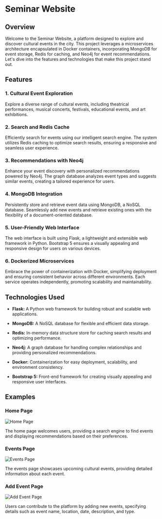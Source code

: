 # Seminar Website

## Overview

Welcome to the Seminar Website, a platform designed to explore and discover cultural events in the city. This project leverages a microservices architecture encapsulated in Docker containers, incorporating MongoDB for event storage, Redis for caching, and Neo4j for event recommendations. Let's dive into the features and technologies that make this project stand out.

## Features

### 1. Cultural Event Exploration

Explore a diverse range of cultural events, including theatrical performances, musical concerts, festivals, educational events, and art exhibitions.

### 2. Search and Redis Cache

Efficiently search for events using our intelligent search engine. The system utilizes Redis caching to optimize search results, ensuring a responsive and seamless user experience.

### 3. Recommendations with Neo4j

Enhance your event discovery with personalized recommendations powered by Neo4j. The graph database analyzes event types and suggests similar events, creating a tailored experience for users.

### 4. MongoDB Integration

Persistently store and retrieve event data using MongoDB, a NoSQL database. Seamlessly add new events and retrieve existing ones with the flexibility of a document-oriented database.

### 5. User-Friendly Web Interface

The web interface is built using Flask, a lightweight and extensible web framework in Python. Bootstrap 5 ensures a visually appealing and responsive design for users on various devices.

### 6. Dockerized Microservices

Embrace the power of containerization with Docker, simplifying deployment and ensuring consistent behavior across different environments. Each service operates independently, promoting scalability and maintainability.

## Technologies Used

- **Flask:** A Python web framework for building robust and scalable web applications.

- **MongoDB:** A NoSQL database for flexible and efficient data storage.

- **Redis:** In-memory data structure store for caching search results and optimizing performance.

- **Neo4j:** A graph database for handling complex relationships and providing personalized recommendations.

- **Docker:** Containerization for easy deployment, scalability, and environment consistency.

- **Bootstrap 5:** Front-end framework for creating visually appealing and responsive user interfaces.

## Examples

### Home Page

![Home Page]()

The home page welcomes users, providing a search engine to find events and displaying recommendations based on their preferences.

### Events Page

![Events Page]()

The events page showcases upcoming cultural events, providing detailed information about each event.

### Add Event Page

![Add Event Page]()

Users can contribute to the platform by adding new events, specifying details such as event name, location, date, description, and type.
